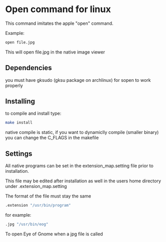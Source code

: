 # Open command for linux 
This command imitates the apple "open" command.

Example:
```bash
open file.jpg
```

This will open file.jpg in the native image viewer


## Dependencies
you must have gksudo    (gksu package on archlinux) 
for sopen to work properly


## Installing

to compile and install type:

```bash
make install
```
native compile is static, if you want to dynamiclly compile 
(smaller binary) you can change the C_FLAGS in the makefile

## Settings

All native programs can be set in the extension_map.setting file prior to installation.

This file may be edited after installation as well in the users home directory under .extension_map.setting 

The format of the file must stay the same
```bash
.extension "/usr/bin/program"
```

for example:
```bash
.jpg "/usr/bin/eog"
```

To open Eye of Gnome when a jpg file is called


